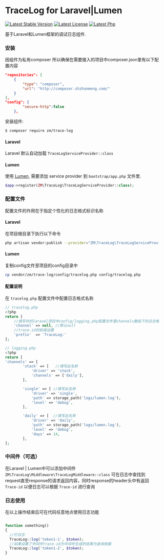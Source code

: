TraceLog for Laravel|Lumen
===============
[![Latest Stable Version](https://img.shields.io/github/v/release/boscowu/laravel-tracelog)](https://github.com/boscowu/laravel-tracelog.git)
[![Latest License](https://img.shields.io/badge/license-MIT-green)](https://github.com/boscowu/laravel-tracelog/actions)
[![Latest Php](https://img.shields.io/badge/php-%5E7.2-blue)](https://github.com/boscowu/laravel-tracelog.git)

基于Laravel和Lumen框架的调试日志组件.

### 安装
因组件为私有composer 所以确保在需要接入的项目中composer.json里有以下配置内容

``` json
"repositories": [
    { 
        "type": "composer",
        "url": "http://composer.shzhanmeng.com/" 
    } 
],
"config": {
        "secure-http":false
    },
```

安装组件:

```bash
$ composer require zm/trace-log
```

#### Laravel

Laravel 默认自动加载 ``` TraceLogServiceProvider::class ```

#### Lumen

使用 [Lumen](http://lumen.laravel.com), 需要添加 service provider 到 `bootstrap/app.php` 文件里. 

```php
$app->register(ZM\TraceLog\TraceLogServiceProvider::class);
```

### 配置文件
配置文件的作用在于指定个性化的日志格式标识名称

#### Laravel
在项目根目录下执行以下命令
```bash
php artisan vendor:publish --provider="ZM\TraceLog\TraceLogServiceProvider"
```

#### Lumen
复制config文件至项目的config目录中

```bash
cp vendor/zm/trace-log/config/tracelog.php config/tracelog.php
```
#### 配置说明
在 ``` tracelog.php ``` 配置文件中配置日志格式名称
```php
// tracelog.php
<?php
return [
    //填写你的laravel项目中config/logging.php配置文件里channels数组下的日志格式名称
    'channel' => null, //默认null
    //trace-id的前缀设置
    'prefix'  => 'TraceLog:'
];

// logging.php
<?php
return [
'channels' => [
        'stack' => [   //填写此名称
            'driver' => 'stack',
            'channels' => ['daily'],
        ],

        'single' => [ //填写此名称
            'driver' => 'single',
            'path' => storage_path('logs/lumen.log'),
            'level' => 'debug',
        ],

        'daily' => [  //填写此名称
            'driver' => 'daily',
            'path' => storage_path('logs/lumen.log'),
            'level' => 'debug',
            'days' => 14,
        ],
];


```
### 中间件（可选）

在Laravel | Lumen中可以添加中间件``` ZM\TraceLog\Middleware\TraceLogMiddleware::class ```
可在日志中查找到request直至response的请求返回内容，同时response的header头中有返回``` Trace-id ``` 以便日志可以根据 ``` Trace-id ```  进行查询

### 日志使用
在以上操作结束后可在代码任意地点使用日志功能

```php

function something()
{
  //打日志
  TraceLog::log('token1-1', $token);
  //如果设置了中间件trace-id为中间件生成的结果为查询依据
  TraceLog::log('token1-2', $token);
}

```